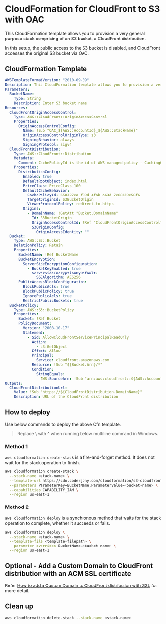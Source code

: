 # CloudFormation for CloudFront to S3 with OAC
This CloudFormation template allows you to provision a very general purpose stack comprising of an S3 bucket, a CloudFront distribution. 

In this setup, the public access to the S3 bucket is disabled, and CloudFront accesses the original S3 bucket via OAC.

## CloudFormation Template
```yaml
AWSTemplateFormatVersion: "2010-09-09"
Description: This CloudFormation template allows you to provision a very general purpose stack comprising of an S3 bucket, a CloudFront distribution.
Parameters:
  BucketName:
    Type: String
    Description: Enter S3 bucket name
Resources:
  CloudFrontOriginAccessControl:
    Type: AWS::CloudFront::OriginAccessControl
    Properties:
      OriginAccessControlConfig:
        Name: !Sub "OAC_${AWS::AccountId}_${AWS::StackName}"
        OriginAccessControlOriginType: s3
        SigningBehavior: always
        SigningProtocol: sigv4
  CloudFrontDistribution:
    Type: AWS::CloudFront::Distribution
    Metadata:
      Comment: CachePolicyId is the id of AWS managed policy - CachingOptimized
    Properties:
      DistributionConfig:
        Enabled: true
        DefaultRootObject: index.html
        PriceClass: PriceClass_100
        DefaultCacheBehavior:
          CachePolicyId: 658327ea-f89d-4fab-a63d-7e88639e58f6
          TargetOriginId: S3BucketOrigin
          ViewerProtocolPolicy: redirect-to-https
        Origins:
          - DomainName: !GetAtt "Bucket.DomainName"
            Id: S3BucketOrigin
            OriginAccessControlId: !Ref "CloudFrontOriginAccessControl"
            S3OriginConfig:
              OriginAccessIdentity: ""
  Bucket:
    Type: AWS::S3::Bucket
    DeletionPolicy: Retain
    Properties:
      BucketName: !Ref BucketName
      BucketEncryption:
        ServerSideEncryptionConfiguration:
          - BucketKeyEnabled: true
            ServerSideEncryptionByDefault:
              SSEAlgorithm: AES256
      PublicAccessBlockConfiguration:
        BlockPublicAcls: true
        BlockPublicPolicy: true
        IgnorePublicAcls: true
        RestrictPublicBuckets: true
  BucketPolicy:
    Type: AWS::S3::BucketPolicy
    Properties:
      Bucket: !Ref Bucket
      PolicyDocument:
        Version: "2008-10-17"
        Statement:
          - Sid: AllowCloudFrontServicePrincipalReadOnly
            Action:
              - s3:GetObject
            Effect: Allow
            Principal:
              Service: cloudfront.amazonaws.com
            Resource: !Sub "${Bucket.Arn}/*"
            Condition:
              StringEquals:
                AWS:SourceArn: !Sub "arn:aws:cloudfront::${AWS::AccountId}:distribution/${CloudFrontDistribution.Id}"
Outputs:
  CloudFrontDistributionUrl:
    Value: !Sub "https://${CloudFrontDistribution.DomainName}"
    Description: URL of the CloudFront distribution
```
## How to deploy
Use below commands to deploy the above Cfn template.
> Replace \ with ^ when running below multiline command in Windows.

### Method 1
`aws cloudformation create-stack` is a fire-and-forget method. It does not wait for the stack operation to finish.
```bash
aws cloudformation create-stack \
  --stack-name <stack-name> \
  --template-url https://cdn.coderjony.com/cloudformation/s3-cloudfront.yaml \
  --parameters ParameterKey=BucketName,ParameterValue=<bucket-name> \
  --capabilities CAPABILITY_IAM \
  --region us-east-1
```

### Method 2
`aws cloudformation deploy` is a synchronous method that waits for the stack operation to complete, whether it succeeds or fails.
```bash
aws cloudformation deploy \
  --stack-name <stack-name> \
  --template-file <template-filepath> \
  --parameter-overrides BucketName=<bucket-name> \
  --region us-east-1
```

## Optional - Add a Custom Domain to CloudFront distribution with an ACM SSL certificate
Refer [How to add a Custom Domain to CloudFront distribution with SSL](https://github.com/ankushjain358/developer-utilities/blob/main/add-a-custom-domain-to-cloudfront-distribution-with-ssl.md) for more detail.

## Clean up
```bash
aws cloudformation delete-stack --stack-name <stack-name>
```
